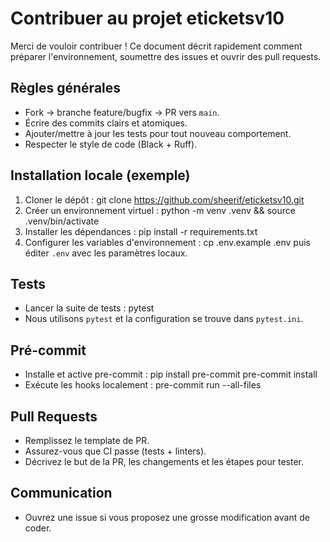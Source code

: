 # Contribuer au projet eticketsv10

Merci de vouloir contribuer ! Ce document décrit rapidement comment préparer l'environnement, soumettre des issues et ouvrir des pull requests.

## Règles générales
- Fork → branche feature/bugfix → PR vers `main`.
- Écrire des commits clairs et atomiques.
- Ajouter/mettre à jour les tests pour tout nouveau comportement.
- Respecter le style de code (Black + Ruff).

## Installation locale (exemple)
1. Cloner le dépôt :
   git clone https://github.com/sheerif/eticketsv10.git
2. Créer un environnement virtuel :
   python -m venv .venv && source .venv/bin/activate
3. Installer les dépendances :
   pip install -r requirements.txt
4. Configurer les variables d'environnement :
   cp .env.example .env
   puis éditer `.env` avec les paramètres locaux.

## Tests
- Lancer la suite de tests :
  pytest
- Nous utilisons `pytest` et la configuration se trouve dans `pytest.ini`.

## Pré-commit
- Installe et active pre-commit :
  pip install pre-commit
  pre-commit install
- Exécute les hooks localement :
  pre-commit run --all-files

## Pull Requests
- Remplissez le template de PR.
- Assurez-vous que CI passe (tests + linters).
- Décrivez le but de la PR, les changements et les étapes pour tester.

## Communication
- Ouvrez une issue si vous proposez une grosse modification avant de coder.